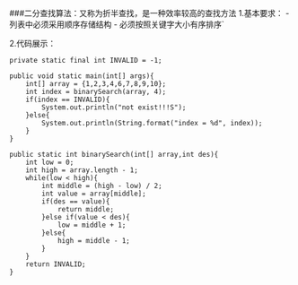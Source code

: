 ###二分查找算法：又称为折半查找，是一种效率较高的查找方法
1.基本要求：
    - 列表中必须采用顺序存储结构
    - 必须按照关键字大小有序排序`

2.代码展示：

    private static final int INVALID = -1;
    
    public void static main(int[] args){
        int[] array = {1,2,3,4,6,7,8,9,10};
        int index = binarySearch(array, 4);
        if(index == INVALID){
            System.out.println("not exist!!!S");
        }else{
            System.out.println(String.format("index = %d", index));
        }
    }
        
    public static int binarySearch(int[] array,int des){
        int low = 0;
        int high = array.length - 1;
        while(low < high){
            int middle = (high - low) / 2;
            int value = array[middle];
            if(des == value){
                return middle;
            }else if(value < des){
                low = middle + 1;
            }else{
                high = middle - 1;
            }
        }
        return INVALID;
    }